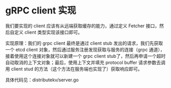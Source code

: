 # gRPC client 实现

我们要实现的 client 应该有从远端获取缓存的能力，通过定义 Fetcher 接口，然后自定义 client 类型实现该接口即可。

实现原理：我们的 grpc client 最终是通过 client stub 发出的请求，我们先获取一个 etcd client 对象，然后通过服务注册发现获取与服务的连接（grpc 通道），接着使用这个连接对象就可以新建一个 grpc client stub了，然后再申请一个超时自动取消的上下文对象；最后，使用上下文并填充 protocol buffer 请求参数去调用 client stud 的方法（这个方法在服务端也实现了）获取响应即可。

具体代码见：distributekv/server.go